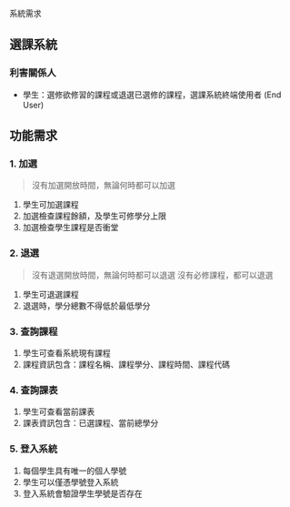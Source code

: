 系統需求

## 選課系統

### 利害關係人

* 學生：選修欲修習的課程或退選已選修的課程，選課系統終端使用者 (End User)

## 功能需求

### 1. 加選

> 沒有加選開放時間，無論何時都可以加選
1. 學生可加選課程
2. 加選檢查課程餘額，及學生可修學分上限
3. 加選檢查學生課程是否衝堂 

### 2. 退選

> 沒有退選開放時間，無論何時都可以退選
> 沒有必修課程，都可以退選
1. 學生可退選課程
2. 退選時，學分總數不得低於最低學分

### 3. 查詢課程

1. 學生可查看系統現有課程
2. 課程資訊包含：課程名稱、課程學分、課程時間、課程代碼

### 4. 查詢課表

1. 學生可查看當前課表
2. 課表資訊包含：已選課程、當前總學分

### 5. 登入系統

1. 每個學生具有唯一的個人學號
2. 學生可以僅憑學號登入系統
3. 登入系統會驗證學生學號是否存在